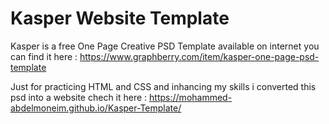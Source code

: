 # Kasper Website Template
Kasper is a free One Page Creative PSD Template available on internet you can find it here : https://www.graphberry.com/item/kasper-one-page-psd-template 

Just for practicing HTML and CSS and inhancing my skills i converted this psd into a website chech it here : https://mohammed-abdelmoneim.github.io/Kasper-Template/

